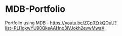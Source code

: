 # MDB-Portfolio
Portfolio using MDB - https://youtu.be/ZCp0ZrkQOuU?list=PLl1gkwYU90QkeAAHno3iVJokh2evwMwaX
